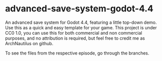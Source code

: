# advanced-save-system-godot-4.4
An advanced save system for Godot 4.4, featuring a little top-down demo.
Use this as a quick and easy template for your game.  This project is under CC0 1.0, you can use this for both commercial and non commercial purposes, and no attribution is required, but feel free to credit me as ArchNautilus on github.

To see the files from the respective episode, go through the branches.
